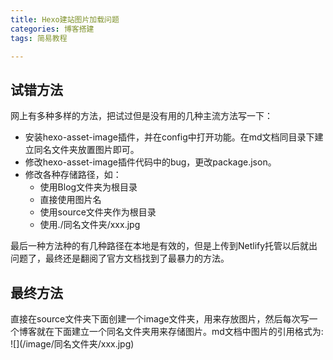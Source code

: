 ```yaml
---
title: Hexo建站图片加载问题
categories: 博客搭建
tags: 简易教程

---
```


## 试错方法

网上有多种多样的方法，把试过但是没有用的几种主流方法写一下：

- 安装hexo-asset-image插件，并在config中打开功能。在md文档同目录下建立同名文件夹放置图片即可。
- 修改hexo-asset-image插件代码中的bug，更改package.json。
- 修改各种存储路径，如：
  - 使用Blog文件夹为根目录
  - 直接使用图片名
  - 使用source文件夹作为根目录
  - 使用./同名文件夹/xxx.jpg

最后一种方法种的有几种路径在本地是有效的，但是上传到Netlify托管以后就出问题了，最终还是翻阅了官方文档找到了最暴力的方法。

## 最终方法

直接在source文件夹下面创建一个image文件夹，用来存放图片，然后每次写一个博客就在下面建立一个同名文件夹用来存储图片。md文档中图片的引用格式为: !\[\](/image/同名文件夹/xxx.jpg)

